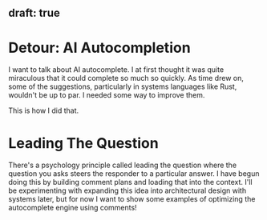 ## draft: true

# Detour: AI Autocompletion

I want to talk about AI autocomplete. I at first thought it was quite miraculous
that it could complete so much so quickly. As time drew on, some of the
suggestions, particularly in systems languages like Rust, wouldn't be up to par.
I needed some way to improve them.

This is how I did that.

# Leading The Question

There's a psychology principle called leading the question where the question
you asks steers the responder to a particular answer. I have begun doing this by
building comment plans and loading that into the context. I'll be experimenting
with expanding this idea into architectural design with systems later, but for
now I want to show some examples of optimizing the autocomplete engine using
comments!
